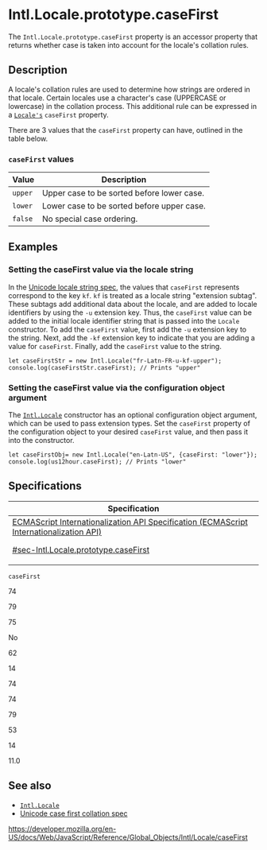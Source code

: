 # Intl.Locale.prototype.caseFirst

The `Intl.Locale.prototype.caseFirst` property is an accessor property that returns whether case is taken into account for the locale's collation rules.

## Description

A locale's collation rules are used to determine how strings are ordered in that locale. Certain locales use a character's case (UPPERCASE or lowercase) in the collation process. This additional rule can be expressed in a [`Locale's`](../locale) `caseFirst` property.

There are 3 values that the `caseFirst` property can have, outlined in the table below.

### `caseFirst` values

<table><thead><tr class="header"><th>Value</th><th>Description</th></tr></thead><tbody><tr class="odd"><td><code>upper</code></td><td>Upper case to be sorted before lower case.</td></tr><tr class="even"><td><code>lower</code></td><td>Lower case to be sorted before upper case.</td></tr><tr class="odd"><td><code>false</code></td><td>No special case ordering.</td></tr></tbody></table>

## Examples

### Setting the caseFirst value via the locale string

In the [Unicode locale string spec](https://www.unicode.org/reports/tr35/), the values that `caseFirst` represents correspond to the key `kf`. `kf` is treated as a locale string "extension subtag". These subtags add additional data about the locale, and are added to locale identifiers by using the `-u` extension key. Thus, the `caseFirst` value can be added to the initial locale identifier string that is passed into the `Locale` constructor. To add the `caseFirst` value, first add the `-u` extension key to the string. Next, add the `-kf` extension key to indicate that you are adding a value for `caseFirst`. Finally, add the `caseFirst` value to the string.

    let caseFirstStr = new Intl.Locale("fr-Latn-FR-u-kf-upper");
    console.log(caseFirstStr.caseFirst); // Prints "upper"

### Setting the caseFirst value via the configuration object argument

The [`Intl.Locale`](locale) constructor has an optional configuration object argument, which can be used to pass extension types. Set the `caseFirst` property of the configuration object to your desired `caseFirst` value, and then pass it into the constructor.

    let caseFirstObj= new Intl.Locale("en-Latn-US", {caseFirst: "lower"});
    console.log(us12hour.caseFirst); // Prints "lower"

## Specifications

<table><thead><tr class="header"><th>Specification</th></tr></thead><tbody><tr class="odd"><td><a href="https://tc39.es/ecma402/#sec-Intl.Locale.prototype.caseFirst">ECMAScript Internationalization API Specification (ECMAScript Internationalization API) 
<br/>

<span class="small">#sec-Intl.Locale.prototype.caseFirst</span></a></td></tr></tbody></table>

`caseFirst`

74

79

75

No

62

14

74

74

79

53

14

11.0

## See also

-   [`Intl.Locale`](../locale)
-   [Unicode case first collation spec](https://github.com/unicode-org/cldr/blob/master/common/bcp47/collation.xml#L49)

<a href="https://developer.mozilla.org/en-US/docs/Web/JavaScript/Reference/Global_Objects/Intl/Locale/caseFirst" class="_attribution-link">https://developer.mozilla.org/en-US/docs/Web/JavaScript/Reference/Global_Objects/Intl/Locale/caseFirst</a>
